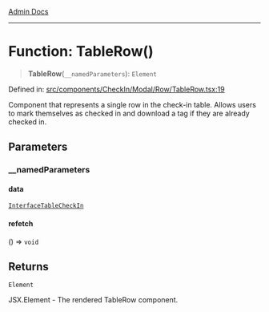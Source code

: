 [Admin Docs](/)

***

# Function: TableRow()

> **TableRow**(`__namedParameters`): `Element`

Defined in: [src/components/CheckIn/Modal/Row/TableRow.tsx:19](https://github.com/PalisadoesFoundation/talawa-admin/blob/main/src/components/CheckIn/Modal/Row/TableRow.tsx#L19)

Component that represents a single row in the check-in table.
Allows users to mark themselves as checked in and download a tag if they are already checked in.

## Parameters

### \_\_namedParameters

#### data

[`InterfaceTableCheckIn`](../../../../../../types/CheckIn/interface/interfaces/InterfaceTableCheckIn.md)

#### refetch

() => `void`

## Returns

`Element`

JSX.Element - The rendered TableRow component.
